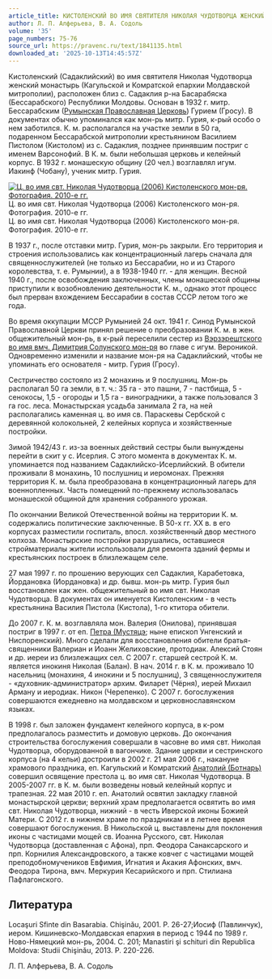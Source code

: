 ```yaml
---
article_title: КИСТОЛЕНСКИЙ ВО ИМЯ СВЯТИТЕЛЯ НИКОЛАЯ ЧУДОТВОРЦА ЖЕНСКИЙ МОНАСТЫРЬ
author: Л. П. Алферьева, В. А. Содоль
volume: '35'
page_numbers: 75-76
source_url: https://pravenc.ru/text/1841135.html
downloaded_at: '2025-10-13T14:45:57Z'
---
```


Кистоленский (Садаклийский) во имя святителя Николая Чудотворца женский монастырь  (Кагульской и Комратской епархии Молдавской митрополии), расположен близ с. Садаклия р-на Басарабяска (Бессарабского) Республики Молдовы. Основан в 1932 г. митр. Бессарабским ([Румынская Православная Церковь](<https://pravenc.ru/text/Румынская Православная Церковь.html>)) Гурием (Гросу). В документах обычно упоминался как мон-рь митр. Гурия, к-рый особо о нем заботился. К. м. располагался на участке земли в 50 га, подаренном Бессарабской митрополии крестьянином Василием Пистолом (Кистолом) из с. Садаклия, позднее принявшим постриг с именем Варсонофий. В К. м. были небольшая церковь и келейный корпус. В 1932 г. монашескую общину (20 чел.) возглавлял игум. Иакинф (Чобану), ученик митр. Гурия.

[![Ц. во имя свт. Николая Чудотворца (2006) Кистоленского мон-ря. Фотография. 2010-е гг.](https://pravenc.ru/data/2015/03/18/1234038820/i200.jpg "Кликните для увеличения картинки")](https://pravenc.ru/data/2015/03/18/1234038820/i400.jpg)Ц. во имя свт. Николая Чудотворца (2006) Кистоленского мон-ря. Фотография. 2010-е гг.  
Ц. во имя свт. Николая Чудотворца (2006) Кистоленского мон-ря. Фотография. 2010-е гг.

В 1937 г., после отставки митр. Гурия, мон-рь закрыли. Его территория и строения использовались как концентрационный лагерь сначала для священнослужителей (не только из Бессарабии, но и из Старого королевства, т. е. Румынии), а в 1938-1940 гг. - для женщин. Весной 1940 г., после освобождения заключенных, члены монашеской общины приступили к возобновлению деятельности К. м., однако этот процесс был прерван вхождением Бессарабии в состав СССР летом того же года.

Во время оккупации МССР Румынией 24 окт. 1941 г. Синод Румынской Православной Церкви принял решение о преобразовании К. м. в жен. общежительный мон-рь, в к-рый переселили сестер из [Вэрзэрештского во имя вмч. Димитрия Солунского мон-ря](<https://pravenc.ru/text/Вэрзэрештского во имя вмч  Димитрия Солунского мон-ря.html>) во главе с игум. Вероникой. Одновременно изменили и название мон-ря на Садаклийский, чтобы не упоминать его основателя - митр. Гурия (Гросу).

Сестричество состояло из 2 монахинь и 9 послушниц. Мон-рь располагал 50 га земли, в т. ч.: 35 га - это пашни, 7 - пастбища, 5 - сенокосы, 1,5 - огороды и 1,5 га - виноградники, а также пользовался 3 га гос. леса. Монастырская усадьба занимала 2 га, на ней располагались каменная ц. во имя св. Параскевы Сербской с деревянной колокольней, 2 келейных корпуса и хозяйственные постройки.

Зимой 1942/43 г. из-за военных действий сестры были вынуждены перейти в скит у с. Исерлия. С этого момента в документах К. м. упоминается под названием Садаклийско-Исерлийский. В обители проживали 8 монахинь, 10 послушниц и иеромонах. Прежняя территория К. м. была преобразована в концентрационный лагерь для военнопленных. Часть помещений по-прежнему использовалась монашеской общиной для хранения собранного урожая.

По окончании Великой Отечественной войны на территории К. м. содержались политические заключенные. В 50-х гг. XX в. в его корпусах разместили госпиталь, впосл. хозяйственный двор местного колхоза. Монастырские постройки разрушались, оставшиеся стройматериалы жители использовали для ремонта зданий фермы и крестьянских построек в близлежащем селе.

27 мая 1997 г. по прошению верующих сел Садаклия, Карабетовка, Йордановка (Иордановка) и др. бывш. мон-рь митр. Гурия был восстановлен как жен. общежительный во имя свт. Николая Чудотворца. В документах он именуется Кистоленским - в честь крестьянина Василия Пистола (Кистола), 1-го ктитора обители.

До 2007 г. К. м. возглавляла мон. Валерия (Онилова), принявшая постриг в 1997 г. от еп. [Петра (Мустяцэ](<https://pravenc.ru/text/Петра (Мустяцэ.html>); ныне епископ Унгенский и Ниспоренский). Много сделали для восстановления обители братья-священники Валериан и Иоанн Желиховские, протодиак. Алексий Стоян и др. иереи из близлежащих сел. С 2007 г. старшей сестрой К. м. является инокиня Николая (Балан). В нач. 2014 г. в К. м. проживало 10 насельниц (монахиня, 4 инокини и 5 послушниц), 3 священнослужителя - «духовник-администратор» архим. Филарет (Чёрня), иерей Михаил Арману и иеродиак. Никон (Черепенко). С 2007 г. богослужения совершаются ежедневно на молдавском и церковнославянском языках.

В 1998 г. был заложен фундамент келейного корпуса, в к-ром предполагалось разместить и домовую церковь. До окончания строительства богослужения совершали в часовне во имя свт. Николая Чудотворца, оборудованной в вагончике. Здание церкви и сестринского корпуса (на 4 кельи) достроили в 2002 г. 21 мая 2006 г., накануне храмового праздника, еп. Кагульский и Комратский [Анатолий (Ботнарь)](<https://pravenc.ru/text/Анатолий (Ботнарь).html>) совершил освящение престола ц. во имя свт. Николая Чудотворца. В 2005-2007 гг. в К. м. были возведены новый келейный корпус и трапезная. 22 мая 2010 г. еп. Анатолий освятил закладку главной монастырской церкви; верхний храм предполагается освятить во имя свт. Николая Чудотворца, нижний - в честь Иверской иконы Божией Матери. С 2012 г. в нижнем храме по праздникам и в летнее время совершают богослужения. В Никольской ц. выставлены для поклонения иконы с частицами мощей св. Иоанна Русского, свт. Николая Чудотворца (доставленная с Афона), прп. Феодора Санаксарского и прп. Корнилия Александровского, а также ковчег с частицами мощей преподобномучеников Евфимия, Игнатия и Акакия Афонских, вмч. Феодора Тирона, вмч. Меркурия Кесарийского и прп. Стилиана Пафлагонского.

## Литература

Locaşuri Sfinte din Basarabia. Chişinău, 2001. Р. 26-27;Иосиф (Павлинчук), иером. Кишиневско-Молдавская епархия в период с 1944 по 1989 г. Ново-Нямецкий мон-рь, 2004. С. 201; Manastiri şi schituri din Republica Moldova: Studii Chişinău, 2013. P. 220-226.

Л. П. Алферьева, В. А. Содоль
